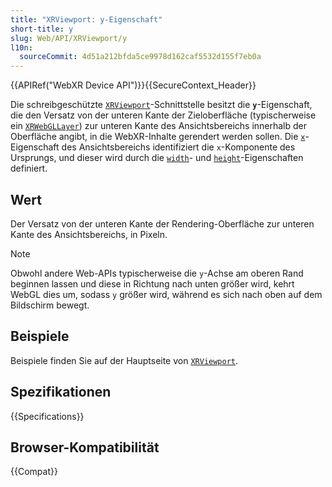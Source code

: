 ```yaml
---
title: "XRViewport: y-Eigenschaft"
short-title: y
slug: Web/API/XRViewport/y
l10n:
  sourceCommit: 4d51a212bfda5ce9978d162caf5532d155f7eb0a
---
```


{{APIRef("WebXR Device API")}}{{SecureContext_Header}}

Die schreibgeschützte [`XRViewport`](/de/docs/Web/API/XRViewport)-Schnittstelle besitzt die **`y`**-Eigenschaft, die den Versatz von der unteren Kante der Zieloberfläche (typischerweise ein [`XRWebGLLayer`](/de/docs/Web/API/XRWebGLLayer)) zur unteren Kante des Ansichtsbereichs innerhalb der Oberfläche angibt, in die WebXR-Inhalte gerendert werden sollen. Die [`x`](/de/docs/Web/API/XRViewport/x)-Eigenschaft des Ansichtsbereichs identifiziert die `x`-Komponente des Ursprungs, und dieser wird durch die [`width`](/de/docs/Web/API/XRViewport/width)- und [`height`](/de/docs/Web/API/XRViewport/height)-Eigenschaften definiert.

## Wert

Der Versatz von der unteren Kante der Rendering-Oberfläche zur unteren Kante des Ansichtsbereichs, in Pixeln.

> [!NOTE]
> Obwohl andere Web-APIs typischerweise die `y`-Achse am oberen Rand beginnen lassen und diese in Richtung nach unten größer wird, kehrt WebGL dies um, sodass `y` größer wird, während es sich nach oben auf dem Bildschirm bewegt.

## Beispiele

Beispiele finden Sie auf der Hauptseite von [`XRViewport`](/de/docs/Web/API/XRViewport).

## Spezifikationen

{{Specifications}}

## Browser-Kompatibilität

{{Compat}}
